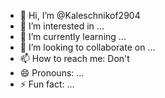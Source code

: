 - 👋 Hi, I’m @Kaleschnikof2904
- 👀 I’m interested in ...
- 🌱 I’m currently learning ...
- 💞️ I’m looking to collaborate on ...
- 📫 How to reach me: Don't
- 😄 Pronouns: ...
- ⚡ Fun fact: ...

<!---
Kaleschnikof2904/Kaleschnikof2904 is a ✨ special ✨ repository because its `README.md` (this file) appears on your GitHub profile.
You can click the Preview link to take a look at your changes.
--->
